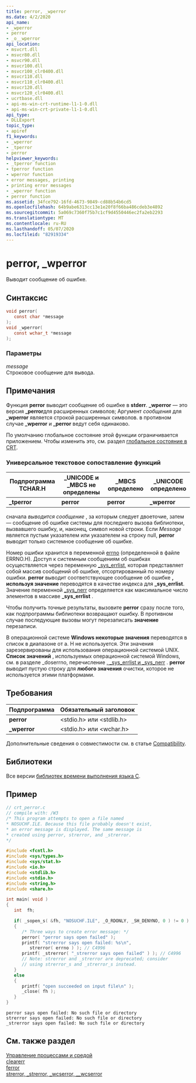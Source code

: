 ```yaml
---
title: perror, _wperror
ms.date: 4/2/2020
api_name:
- _wperror
- perror
- _o__wperror
api_location:
- msvcrt.dll
- msvcr80.dll
- msvcr90.dll
- msvcr100.dll
- msvcr100_clr0400.dll
- msvcr110.dll
- msvcr110_clr0400.dll
- msvcr120.dll
- msvcr120_clr0400.dll
- ucrtbase.dll
- api-ms-win-crt-runtime-l1-1-0.dll
- api-ms-win-crt-private-l1-1-0.dll
api_type:
- DLLExport
topic_type:
- apiref
f1_keywords:
- _wperror
- _tperror
- perror
helpviewer_keywords:
- _tperror function
- tperror function
- wperror function
- error messages, printing
- printing error messages
- _wperror function
- perror function
ms.assetid: 34fce792-16fd-4673-9849-cd88b54b6cd5
ms.openlocfilehash: 64b9abe6313cc13e1e20f8f66ba486cdeb3e4892
ms.sourcegitcommit: 5a069c7360f75b7c1cf9d4550446ec2fa2eb2293
ms.translationtype: MT
ms.contentlocale: ru-RU
ms.lasthandoff: 05/07/2020
ms.locfileid: "82919334"
---
```

# <a name="perror-_wperror"></a>perror, _wperror

Выводит сообщение об ошибке.

## <a name="syntax"></a>Синтаксис

```C
void perror(
   const char *message
);
void _wperror(
   const wchar_t *message
);
```

### <a name="parameters"></a>Параметры

*message*<br/>
Строковое сообщение для вывода.

## <a name="remarks"></a>Примечания

Функция **perror** выводит сообщение об ошибке в **stderr**. **_wperror** — это версия **_perror**для расширенных символов; Аргумент *сообщения* для **_wperror** является строкой расширенных символов. в противном случае **_wperror** и **_perror** ведут себя одинаково.

По умолчанию глобальное состояние этой функции ограничивается приложением. Чтобы изменить это, см. раздел [глобальное состояние в CRT](../global-state.md).

### <a name="generic-text-routine-mappings"></a>Универсальное текстовое сопоставление функций

|Подпрограмма TCHAR.H|_UNICODE и _MBCS не определены|_MBCS определено|_UNICODE определено|
|---------------------|------------------------------------|--------------------|-----------------------|
|**_tperror**|**perror**|**perror**|**_wperror**|

сначала *выводится сообщение* , за которым следует двоеточие, затем — сообщение об ошибке системы для последнего вызова библиотеки, вызвавшего ошибку, и, наконец, символ новой строки. Если *Message* является пустым указателем или указателем на строку null, **perror** выводит только системное сообщение об ошибке.

Номер ошибки хранится в переменной [errno](../../c-runtime-library/errno-doserrno-sys-errlist-and-sys-nerr.md) (определенной в файле ERRNO.H). Доступ к системным сообщениям об ошибках осуществляется через переменную [_sys_errlist](../../c-runtime-library/errno-doserrno-sys-errlist-and-sys-nerr.md), которая представляет собой массив сообщений об ошибке, отсортированный по номеру ошибки. **perror** выводит соответствующее сообщение об ошибке **, используя значение** переводятся в качестве индекса для **_sys_errlist**. Значение переменной [_sys_nerr](../../c-runtime-library/errno-doserrno-sys-errlist-and-sys-nerr.md) определяется как максимальное число элементов в массиве **_sys_errlist** .

Чтобы получить точные результаты, вызовите **perror** сразу после того, как подпрограммы библиотеки возвращают ошибку. В противном случае последующие вызовы могут перезаписать **значение** перезаписи.

В операционной системе **Windows некоторые значения** переводятся в список в диапазоне от а. H не используется. Эти значения зарезервированы для использования операционной системой UNIX. **Список значений** , используемых операционной системой Windows, см. в разделе _doserrno, перечисление [, _sys_errlist и _sys_nerr](../../c-runtime-library/errno-doserrno-sys-errlist-and-sys-nerr.md) . **perror** выводит пустую строку для **любого значения** очистки, которое не используется этими платформами.

## <a name="requirements"></a>Требования

|Подпрограмма|Обязательный заголовок|
|-------------|---------------------|
|**perror**|\<stdio.h> или \<stdlib.h>|
|**_wperror**|\<stdio.h> или \<wchar.h>|

Дополнительные сведения о совместимости см. в статье [Compatibility](../../c-runtime-library/compatibility.md).

## <a name="libraries"></a>Библиотеки

Все версии [библиотек времени выполнения языка C](../../c-runtime-library/crt-library-features.md).

## <a name="example"></a>Пример

```C
// crt_perror.c
// compile with: /W3
/* This program attempts to open a file named
* NOSUCHF.ILE. Because this file probably doesn't exist,
* an error message is displayed. The same message is
* created using perror, strerror, and _strerror.
*/

#include <fcntl.h>
#include <sys/types.h>
#include <sys/stat.h>
#include <io.h>
#include <stdlib.h>
#include <stdio.h>
#include <string.h>
#include <share.h>

int main( void )
{
   int  fh;

   if( _sopen_s( &fh, "NOSUCHF.ILE", _O_RDONLY, _SH_DENYNO, 0 ) != 0 )
   {
      /* Three ways to create error message: */
      perror( "perror says open failed" );
      printf( "strerror says open failed: %s\n",
         strerror( errno ) ); // C4996
      printf( _strerror( "_strerror says open failed" ) ); // C4996
      // Note: strerror and _strerror are deprecated; consider
      // using strerror_s and _strerror_s instead.
   }
   else
   {
      printf( "open succeeded on input file\n" );
      _close( fh );
   }
}
```

```Output
perror says open failed: No such file or directory
strerror says open failed: No such file or directory
_strerror says open failed: No such file or directory
```

## <a name="see-also"></a>См. также раздел

[Управление процессами и средой](../../c-runtime-library/process-and-environment-control.md)<br/>
[clearerr](clearerr.md)<br/>
[ferror](ferror.md)<br/>
[strerror, _strerror, _wcserror, \__wcserror](strerror-strerror-wcserror-wcserror.md)<br/>
